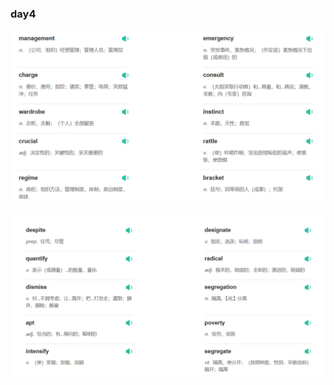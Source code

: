### day4

![1691980796688](image/day4/1691980796688.png)

![1691980809950](image/day4/1691980809950.png)
